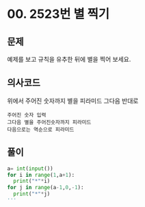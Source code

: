 # 00. 2523번 별 찍기
## 문제
예제를 보고 규칙을 유추한 뒤에 별을 찍어 보세요.
## 의사코드
위에서 주어진 숫자까지 별을 피라미드  그다음 반대로
```
주어진 숫자 입력
그다음 별을 주어진숫자까지 피라미드
다음으로는 역순으로 피라미드
```

## 풀이
```python
a= int(input())
for i in range(1,a+1):
  print("*"*i)
for j in range(a-1,0,-1):
  print("*"*j)
'''
